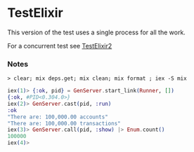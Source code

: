 # TestElixir
This version of the test uses a single process for all the work.

For a concurrent test see [TestElixir2](https://github.com/ConcordResearch/LanguageComparison/tree/master/src-ex2)
### Notes
```shell
> clear; mix deps.get; mix clean; mix format ; iex -S mix
```

```elixir
iex(1)> {:ok, pid} = GenServer.start_link(Runner, [])
{:ok, #PID<0.304.0>}
iex(2)> GenServer.cast(pid, :run)
:ok
"There are: 100,000.00 accounts"
"There are: 100,000.00 transactions"
iex(3)> GenServer.call(pid, :show) |> Enum.count()
100000
iex(4)>
```